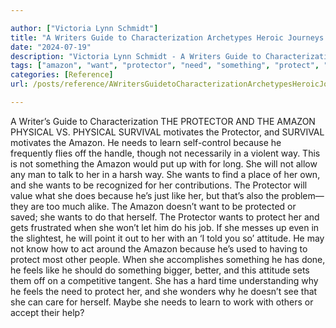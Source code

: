 ```yaml
---

author: ["Victoria Lynn Schmidt"]
title: "A Writers Guide to Characterization Archetypes Heroic Journeys and Other Elements of Dynamic Character Development - part0010_split_013.html"
date: "2024-07-19"
description: "Victoria Lynn Schmidt - A Writers Guide to Characterization Archetypes Heroic Journeys and Other Elements of Dynamic Character Development"
tags: ["amazon", "want", "protector", "need", "something", "protect", "physical", "survival", "motivates", "learn", "way", "like", "attitude", "feel", "writer", "guide", "characterization", "v", "frequently", "fly", "handle", "though", "necessarily", "violent", "would"]
categories: [Reference]
url: /posts/reference/AWritersGuidetoCharacterizationArchetypesHeroicJourneysandOtherElementsofDynamicCharacterDevelopment-part0010split013html

---
```



A Writer’s Guide to Characterization
 THE PROTECTOR AND THE AMAZON
PHYSICAL VS. PHYSICAL
SURVIVAL motivates the Protector, and SURVIVAL motivates the Amazon. He needs to learn self-control because he frequently flies off the handle, though not necessarily in a violent way. This is not something the Amazon would put up with for long. She will not allow any man to talk to her in a harsh way. She wants to find a place of her own, and she wants to be recognized for her contributions. The Protector will value what she does because he’s just like her, but that’s also the problem—they are too much alike.
The Amazon doesn’t want to be protected or saved; she wants to do that herself. The Protector wants to protect her and gets frustrated when she won’t let him do his job. If she messes up even in the slightest, he will point it out to her with an ‘I told you so’ attitude.
He may not know how to act around the Amazon because he’s used to having to protect most other people. When she accomplishes something he has done, he feels like he should do something bigger, better, and this attitude sets them off on a competitive tangent.
She has a hard time understanding why he feels the need to protect her, and she wonders why he doesn’t see that she can care for herself. Maybe she needs to learn to work with others or accept their help?
